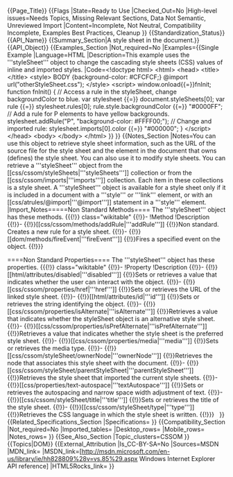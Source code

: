 {{Page_Title}}
{{Flags
|State=Ready to Use
|Checked_Out=No
|High-level issues=Needs Topics, Missing Relevant Sections, Data Not Semantic, Unreviewed Import
|Content=Incomplete, Not Neutral, Compatibility Incomplete, Examples Best Practices, Cleanup
}}
{{Standardization_Status}}
{{API_Name}}
{{Summary_Section|A style sheet in the document.}}
{{API_Object}}
{{Examples_Section
|Not_required=No
|Examples={{Single Example
|Language=HTML
|Description=This example uses the '''styleSheet''' object to change the cascading style sheets (CSS) values of inline and imported styles.
|Code=&lt;!doctype html&gt;
&lt;html&gt;
 &lt;head&gt;
  &lt;title&gt;&lt;/title&gt;
  &lt;style&gt;
BODY {background-color: #CFCFCF;}
@import url("otherStyleSheet.css");
  &lt;/style&gt;
  &lt;script&gt;
window.onload{{=}}fnInit;
function fnInit() {
   // Access a rule in the styleSheet, change backgroundColor to blue.
   var stylesheet {{=}} document.styleSheets[0];
   var rule {{=}} stylesheet.rules[0];
   rule.style.backgroundColor {{=}} "#0000FF";
   // Add a rule for P elements to have yellow backgrounds.
   stylesheet.addRule("P", "background-color: #FFFF00;");
   // Change and imported rule:
   stylesheet.imports[0].color {{=}} "#000000";
}
  &lt;/script&gt;
 &lt;/head&gt;
 &lt;body&gt;
 &lt;/body&gt;
&lt;/html&gt;
}}
}}
{{Notes_Section
|Notes=You can use this object to retrieve style sheet information, such as the URL of the source file for the style sheet and the element in the document that owns (defines) the style sheet. You can also use it to modify style sheets.
You can retrieve a '''styleSheet''' object from the [[css/cssom/styleSheets|'''styleSheets''']] collection or from the [[css/cssom/imports|'''imports''']] collection. Each item in these collections is a style sheet. A '''styleSheet''' object is available for a style sheet only if it is included in a document with a '''style''' or '''link''' element, or with an [[css/atrules/@import|'''@import''']] statement in a '''style''' element.
|Import_Notes=====Non Standard Methods====
The '''styleSheet''' object has these methods.
{{{!}} class="wikitable"
{{!}}-
!Method
!Description
{{!}}-
{{!}}[[css/cssom/methods/addRule|'''addRule''']]
{{!}}Non standard. Creates a new rule for a style sheet.
{{!}}-
{{!}}[[dom/methods/fireEvent|'''fireEvent''']]
{{!}}Fires a specified event on the object.
{{!}}}
 

====Non Standard Properties====
The '''styleSheet''' object has these properties.
{{{!}} class="wikitable"
{{!}}-
!Property
!Description
{{!}}-
{{!}}[[html/attributes/disabled|'''disabled''']]
{{!}}Sets or retrieves a value that indicates whether the user can interact with the object.
{{!}}-
{{!}}[[css/cssom/properties/href|'''href''']]
{{!}}Sets or retrieves the URL of the linked style sheet.
{{!}}-
{{!}}[[html/attributes/id|'''id''']]
{{!}}Sets or retrieves the string identifying the object.
{{!}}-
{{!}}[[css/cssom/properties/isAlternate|'''isAlternate''']]
{{!}}Retrieves a value that indicates whether the styleSheet object is an alternative  style sheet.
{{!}}-
{{!}}[[css/cssom/properties/isPrefAlternate|'''isPrefAlternate''']]
{{!}}Retrieves a value that indicates whether the style sheet is the preferred style sheet.
{{!}}-
{{!}}[[css/cssom/properties/media|'''media''']]
{{!}}Sets or retrieves the media type.
{{!}}-
{{!}}[[css/cssom/styleSheet/ownerNode|'''ownerNode''']]
{{!}}Retrieves the node that associates this style sheet with the document.
{{!}}-
{{!}}[[css/cssom/styleSheet/parentStyleSheet|'''parentStyleSheet''']]
{{!}}Retrieves the style sheet that imported the current style sheets.
{{!}}-
{{!}}[[css/properties/text-autospace|'''textAutospace''']]
{{!}}Sets or retrieves  the autospacing and narrow space width adjustment of text.
{{!}}-
{{!}}[[css/cssom/styleSheet/title|'''title''']]
{{!}}Sets or retrieves the title of the style sheet.
{{!}}-
{{!}}[[css/cssom/styleSheet/type|'''type''']]
{{!}}Retrieves the CSS language in which the style sheet is written.
{{!}}}
 
}}
{{Related_Specifications_Section
|Specifications=
}}
{{Compatibility_Section
|Not_required=No
|Imported_tables=
|Desktop_rows=
|Mobile_rows=
|Notes_rows=
}}
{{See_Also_Section
|Topic_clusters=CSSOM
}}
{{Topics|DOM}}
{{External_Attribution
|Is_CC-BY-SA=No
|Sources=MSDN
|MDN_link=
|MSDN_link=[http://msdn.microsoft.com/en-us/library/ie/hh828809%28v=vs.85%29.aspx Windows Internet Explorer API reference]
|HTML5Rocks_link=
}}